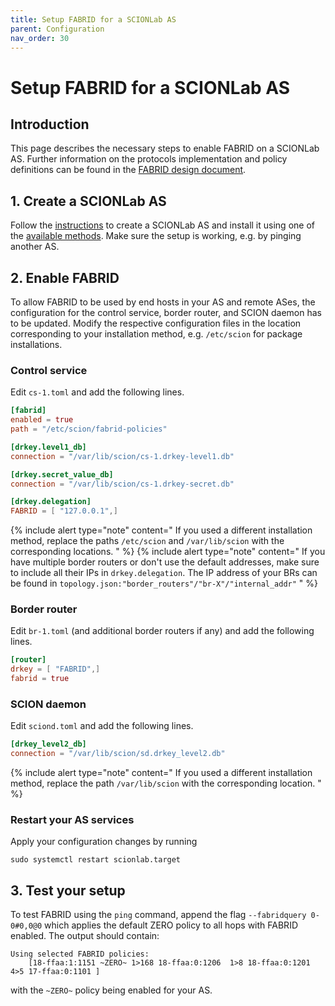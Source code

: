 ```yaml
---
title: Setup FABRID for a SCIONLab AS
parent: Configuration
nav_order: 30
---
```


# Setup FABRID for a SCIONLab AS

## Introduction

This page describes the necessary steps to enable FABRID on a SCIONLab AS. Further information on the protocols 
implementation and policy definitions can be found in the [FABRID design document](https://github.com/netsec-ethz/scion/blob/scionlab/doc/dev/design/FABRID.rst).

## 1. Create a SCIONLab AS


Follow the [instructions](create_as.html) to create a SCIONLab AS and install it using one of the [available methods](../install/index.html).
Make sure the setup is working, e.g. by pinging another AS.


## 2. Enable FABRID

To allow FABRID to be used by end hosts in your AS and remote ASes, the configuration for the control service,
border router, and SCION daemon has to be updated. 
Modify the respective configuration files in the location corresponding to your installation method, e.g. `/etc/scion` for package installations.

### Control service
Edit `cs-1.toml` and add the following lines.

```toml
[fabrid]
enabled = true
path = "/etc/scion/fabrid-policies"

[drkey.level1_db]
connection = "/var/lib/scion/cs-1.drkey-level1.db"

[drkey.secret_value_db]
connection = "/var/lib/scion/cs-1.drkey-secret.db"

[drkey.delegation]
FABRID = [ "127.0.0.1",]
```
{% include alert type="note" content="
If you used a different installation method, replace the paths `/etc/scion` and `/var/lib/scion` with the corresponding locations.
" %}
{% include alert type="note" content="
If you have multiple border routers or don't use the default addresses, make sure to include all their IPs in `drkey.delegation`.
The IP address of your BRs can be found in `topology.json:"border_routers"/"br-X"/"internal_addr"`
" %}

### Border router
Edit `br-1.toml` (and additional border routers if any) and add the following lines.

```toml
[router]
drkey = [ "FABRID",]
fabrid = true
```

### SCION daemon
Edit `sciond.toml` and add the following lines.

```toml
[drkey_level2_db]
connection = "/var/lib/scion/sd.drkey_level2.db"
```

{% include alert type="note" content="
If you used a different installation method, replace the path `/var/lib/scion` with the corresponding location.
" %}

### Restart your AS services
Apply your configuration changes by running

```shell
sudo systemctl restart scionlab.target
```

## 3. Test your setup

To test FABRID using the `ping` command, append the flag `--fabridquery 0-0#0,0@0` which applies the default ZERO policy to all hops with FABRID enabled.
The output should contain:
```
Using selected FABRID policies:
    [18-ffaa:1:1151 ~ZERO~ 1>168 18-ffaa:0:1206  1>8 18-ffaa:0:1201  4>5 17-ffaa:0:1101 ]
```
with the `~ZERO~` policy being enabled for your AS.